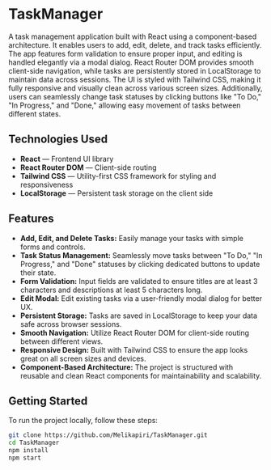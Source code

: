 # TaskManager
A task management application built with React using a component-based architecture. It enables users to add, edit, delete, and track tasks efficiently. The app features form validation to ensure proper input, and editing is handled elegantly via a modal dialog. React Router DOM provides smooth client-side navigation, while tasks are persistently stored in LocalStorage to maintain data across sessions. The UI is styled with Tailwind CSS, making it fully responsive and visually clean across various screen sizes. Additionally, users can seamlessly change task statuses by clicking buttons like "To Do," "In Progress," and "Done," allowing easy movement of tasks between different states.



## Technologies Used

- **React** — Frontend UI library
- **React Router DOM** — Client-side routing
- **Tailwind CSS** — Utility-first CSS framework for styling and responsiveness
- **LocalStorage** — Persistent task storage on the client side

## Features

- **Add, Edit, and Delete Tasks:** Easily manage your tasks with simple forms and controls.
- **Task Status Management:** Seamlessly move tasks between "To Do," "In Progress," and "Done" statuses by clicking dedicated buttons to update their state.
- **Form Validation:** Input fields are validated to ensure titles are at least 3 characters and descriptions at least 5 characters long.
- **Edit Modal:** Edit existing tasks via a user-friendly modal dialog for better UX.
- **Persistent Storage:** Tasks are saved in LocalStorage to keep your data safe across browser sessions.
- **Smooth Navigation:** Utilize React Router DOM for client-side routing between different views.
- **Responsive Design:** Built with Tailwind CSS to ensure the app looks great on all screen sizes and devices.
- **Component-Based Architecture:** The project is structured with reusable and clean React components for maintainability and scalability.



## Getting Started

To run the project locally, follow these steps:

```bash
git clone https://github.com/Melikapiri/TaskManager.git
cd TaskManager
npm install
npm start
